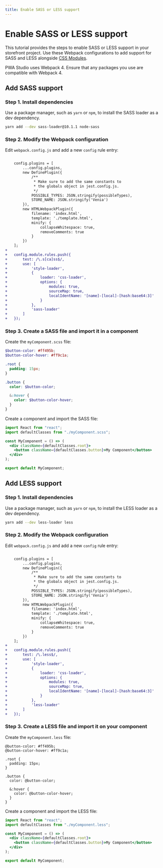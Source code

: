 ```yaml
---
title: Enable SASS or LESS support
---
```


# Enable SASS or LESS support

This tutorial provides the steps to enable SASS or LESS support in your storefront project.
Use these Webpack configurations to add support for SASS and LESS alongside [CSS Modules][].

<InlineAlert variant="help" slots="text"/>

PWA Studio uses Webpack 4. Ensure that any packages you use are compatible with Webpack 4.

[css modules]: /guides/general-concepts/css-modules/

## Add SASS support

### Step 1. Install dependencies

Use a package manager, such as `yarn` or `npm`, to install the SASS loader as a dev dependency.

```sh
yarn add --dev sass-loader@10.1.1 node-sass
```

### Step 2. Modify the Webpack configuration

Edit `webpack.config.js` and add a new `config` rule entry:

```diff

    config.plugins = [
        ...config.plugins,
        new DefinePlugin({
            /**
             * Make sure to add the same constants to
             * the globals object in jest.config.js.
             */
            POSSIBLE_TYPES: JSON.stringify(possibleTypes),
            STORE_NAME: JSON.stringify('Venia')
        }),
        new HTMLWebpackPlugin({
            filename: 'index.html',
            template: './template.html',
            minify: {
                collapseWhitespace: true,
                removeComments: true
            }
        })
    ];
+
+   config.module.rules.push({
+       test: /\.s[ca]ss$/,
+       use: [
+           'style-loader',
+           {
+               loader: 'css-loader',
+               options: {
+                   modules: true,
+                   sourceMap: true,
+                   localIdentName: '[name]-[local]-[hash:base64:3]'
+               }
+           },
+           'sass-loader'
+       ]
+   });
```

### Step 3. Create a SASS file and import it in a component

Create the `myComponent.scss` file:

```scss
$button-color: #ff495b;
$button-color-hover: #ff9c1a;

.root {
  padding: 15px;
}

.button {
  color: $button-color;

  &:hover {
    color: $button-color-hover;
  }
}
```

Create a component and import the SASS file:

```jsx
import React from "react";
import defaultClasses from "./myComponent.scss";

const MyComponent = () => (
  <div className={defaultClasses.root}>
    <button className={defaultClasses.button}>My Component</button>
  </div>
);

export default MyComponent;
```

## Add LESS support

### Step 1. Install dependencies

Use a package manager, such as `yarn` or `npm`, to install the LESS loader as a dev dependency.

```sh
yarn add --dev less-loader less
```

### Step 2. Modify the Webpack configuration

Edit `webpack.config.js` and add a new `config` rule entry:

```diff

    config.plugins = [
        ...config.plugins,
        new DefinePlugin({
            /**
             * Make sure to add the same constants to
             * the globals object in jest.config.js.
             */
            POSSIBLE_TYPES: JSON.stringify(possibleTypes),
            STORE_NAME: JSON.stringify('Venia')
        }),
        new HTMLWebpackPlugin({
            filename: 'index.html',
            template: './template.html',
            minify: {
                collapseWhitespace: true,
                removeComments: true
            }
        })
    ];
+
+   config.module.rules.push({
+       test: /\.less$/,
+       use: [
+           'style-loader',
+           {
+               loader: 'css-loader',
+               options: {
+                   modules: true,
+                   sourceMap: true,
+                   localIdentName: '[name]-[local]-[hash:base64:3]'
+               }
+           },
+           'less-loader'
+       ]
+   });
```

### Step 3. Create a LESS file and import it on your component

Create the `myComponent.less` file:

```less
@button-color: #ff495b;
@button-color-hover: #ff9c1a;

.root {
  padding: 15px;
}

.button {
  color: @button-color;

  &:hover {
    color: @button-color-hover;
  }
}
```

Create a component and import the LESS file:

```jsx
import React from "react";
import defaultClasses from "./myComponent.less";

const MyComponent = () => (
  <div className={defaultClasses.root}>
    <button className={defaultClasses.button}>My Component</button>
  </div>
);

export default MyComponent;
```
